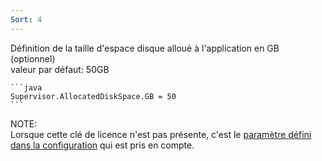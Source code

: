 ```yaml
---
Sort: 4
---
```

Définition de la taille d'espace disque alloué à l'application en GB (optionnel)<br>
valeur par défaut: 50GB

    ```java
    Supervisor.AllocatedDiskSpace.GB = 50
    ```

NOTE:<br>
Lorsque cette clé de licence n'est pas présente, c'est le [paramètre défini dans la configuration](./parametre-config.md) qui est pris en compte.